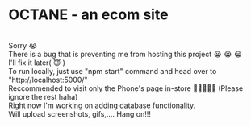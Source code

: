 # OCTANE - an ecom site
<br> Sorry :sob: 
<br> There is a bug that is preventing me from hosting this project :sob: :sob: :sob:
<br> I'll fix it later( :innocent: )
<br> To run locally, just use "npm start" command and head over to "http://localhost:5000/" 
<br> Reccommended to visit only the Phone's page in-store :pray::pray::pray::pray::pray: (Please ignore the rest haha)
<br> Right now I'm working on adding database functionality.
<br> Will upload screenshots, gifs,.... Hang on!!!
